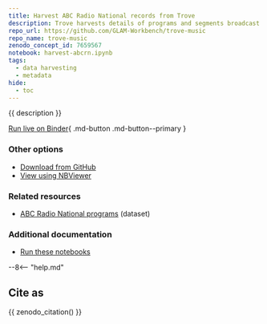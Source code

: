 ```yaml
---
title: Harvest ABC Radio National records from Trove
description: Trove harvests details of programs and segments broadcast on ABC Radio National. You can find them by searching for nuc:"ABC:RN" in the Music & Audio category. The records include basic metadata such as titles, dates, and contributors, but not full transcripts or audio. This notebook harvests, cleans, and saves all the available Radio National data from Trove.
repo_url: https://github.com/GLAM-Workbench/trove-music
repo_name: trove-music
zenodo_concept_id: 7659567
notebook: harvest-abcrn.ipynb
tags:
  - data harvesting
  - metadata
hide:
  - toc
---
```


{{ description }}

[Run live on Binder](https://mybinder.org/v2/gh/GLAM-Workbench/{{repo_name}}/master?urlpath=lab%2Ftree%2F{{notebook}}){ .md-button .md-button--primary }

### Other options

* [Download from GitHub](https://github.com/GLAM-Workbench/{{repo_name}}/blob/master/{{notebook}})
* [View using NBViewer](https://nbviewer.jupyter.org/github/GLAM-Workbench/{{repo_name}}/blob/master/{{notebook}})

### Related resources

* [ABC Radio National programs](abcrn-data.md) (dataset)

### Additional documentation

* [Run these notebooks](../#run-these-notebooks)

--8<-- "help.md"

## Cite as

{{ zenodo_citation() }}